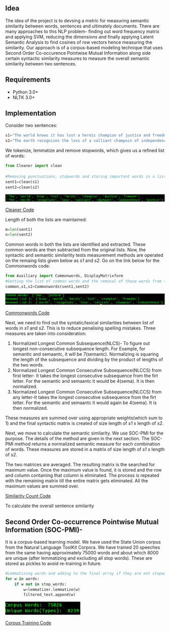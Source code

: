 ## Idea

The idea of the project is to devsing a metric for measuring semantic similarity between words, sentences and ultimately documents. There are many approaches to this NLP problem- finding out word frequency matrix and applying SVM, reducing the dimensions and finally applying Latent Semantic Analysis to find cosines of row vectors hence measuring the similarity. Our approach is of a corpus-based modeling technique that uses Second Order Co-occurence Pointwise Mutual Information along side certain syntactic similarity measures to measure the overall semantic similarity between two sentences.

## Requirements
- Python 3.0+
- NLTK 3.0+

## Implementation

Consider two sentences: 
```python
s1="The world knows it has lost a heroic champion of justice and freedom"
s2="The earth recognizes the loss of a valliant champoin of independence and justice"
```


We tokenize, lemmatize and remove stopwords, which gives us a refined list of words:
```python
from Cleaner import clean

#Removing punctuations, stopwords and storing important words in a list
sent1=clean(s1)
sent2=clean(s2)
```
![Output](https://github.com/caffeine96/TextSemanticSimilarity/blob/master/TSS%20Snips/Cleaning.png?raw=true)

[Cleaner Code](https://github.com/caffeine96/TextSemanticSimilarity/blob/master/Cleaner.py)



Length of both the lists are maintained:
```python 
m=len(sent1)
n=len(sent2)
```


Common words in both the lists are identified and extracted. These common words are then subtracted from the original lists. Now, the syntactic and semantic similarlity tests measurement methods are operated on the remaing lists given below as *s1* and *s2*. Go on the link below for the Commonwords code:
```python
from Auxiliary import Commonwords, DisplayMatrixform
#Getting the list of common words and the removal of those words from the original list
common,s1,s2=Commonwords(sent1,sent2)
```
![Output](https://github.com/caffeine96/TextSemanticSimilarity/blob/master/TSS%20Snips/CommonWords.png?raw=true)

[Commonwords Code](https://github.com/caffeine96/TextSemanticSimilarity/blob/master/Auxiliary.py)


Next, we need to find out the syntatic/lexical similarities between list of words in *s1* and *s2*. This is to reduce penalising spelling mistakes. Three measures are taken into consideration: 
1. Normalized Longest Common Subsequence(NLCS)- To figure out longest non-consecutive subsequence length. For Example, for semantic and semaantc, it will be 7(semantc). Normalizing is squaring the length of the subsequence and dividing by the product of lengths of the two words.
2. Normalized Longest Common Consecutive Subsequence(NLCCS) from first letter- It takes the longest consecutive subsequence from the firt letter. For the semantic and semaantc it would be 4(sema). It is then normalized.
3. Normalized Longest Common Consecutive Subsequence(NLCCS) from any letter-It takes the longest consecutive subsequence from the firt letter. For the semantic and semaantc it would again be 4(sema). It is then normalized.

These measures are summed over using appropriate weights(which sum to 1) and the final syntactic matrix is created of size length of *s1* x length of *s2*. 


Next, we move to calculate the semantic similarity. We use SOC-PMI for the purpose. The details of the method are given in the next section. The SOC- PMI method returns a normalized semantic measure for each combination of words. These measures are stored in a matrix of size length of *s1* x length of *s2*. 

The two matrices are averaged. The resulting matrix is the searched for maximum value. Once the maximum value is found, it is stored and the row and column containing that column is eliminated. The process is repeated with the remaining matrix till the entire matrix gets eliminated. All the maximum values are summed over.

[Similarity Count Code](https://github.com/caffeine96/TextSemanticSimilarity/blob/master/SimilarityCount.py)

To calculate the overall sentence similarity


## Second Order Co-occurrence Pointwise Mutual Information (SOC-PMI)-

It is a corpus-based learning model. We have used the State Union corpus from the Natural Language ToolKit Corpora. We have trained 20 speeches from the same having approximately 75000 words and about which 8000 are unique (after lemmatizing and excluding all stop words). These are stored as pickles to avoid re-training in future.
```python
#Lemmatizing words and adding to the final array if they are not stopwords
for w in words:
    if w not in stop_words:
	    w=lemmatizer.lemmatize(w)		
	    filtered_text.append(w)
```

![Words](https://github.com/caffeine96/TextSemanticSimilarity/blob/master/TSS%20Snips/Corpus%20Words.png?raw=true)

[Corpus Training Code](https://github.com/caffeine96/TextSemanticSimilarity/blob/master/Corpus-Train.py)
